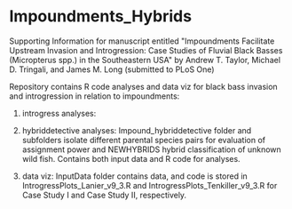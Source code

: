 # Impoundments_Hybrids

Supporting Information for manuscript entitled "Impoundments Facilitate Upstream Invasion and Introgression:
Case Studies of Fluvial Black Basses (Micropterus spp.) in the Southeastern USA" by Andrew T. Taylor, Michael D. Tringali, and James M. Long (submitted to PLoS One)

Repository contains R code analyses and data viz for black bass invasion and introgression in relation to impoundments:

1. introgress analyses:
   
2. hybriddetective analyses: Impound_hybriddetective folder and subfolders isolate different parental species pairs for evaluation of assignment power and NEWHYBRIDS hybrid classification of unknown wild fish. Contains both input data and R code for analyses.

3. data viz:  InputData folder contains data, and code is stored in IntrogressPlots_Lanier_v9_3.R and IntrogressPlots_Tenkiller_v9_3.R for Case Study I and Case Study II, respectively.

